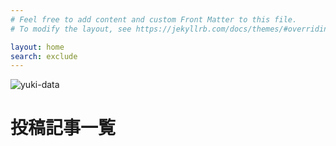 ```yaml
---
# Feel free to add content and custom Front Matter to this file.
# To modify the layout, see https://jekyllrb.com/docs/themes/#overriding-theme-defaults

layout: home
search: exclude
---
```


![](https://pbs.twimg.com/profile_banners/1075800920183660544/1579410631/600x200 "yuki-data")

# 投稿記事一覧
